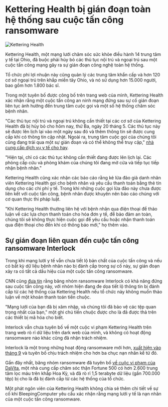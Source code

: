 # Kettering Health bị gián đoạn toàn hệ thống sau cuộc tấn công ransomware

![Kettering Health](https://www.bleepstatic.com/content/hl-images/2025/05/21/Kettering-Health.jpg)

Kettering Health, một mạng lưới chăm sóc sức khỏe điều hành 14 trung tâm y tế tại Ohio, đã buộc phải hủy bỏ các thủ tục nội trú và ngoại trú sau một cuộc tấn công mạng gây ra sự gián đoạn công nghệ toàn hệ thống.

Tổ chức phi lợi nhuận này cũng quản lý các trung tâm khẩn cấp và hơn 120 cơ sở ngoại trú trên khắp miền tây Ohio, và nó sử dụng hơn 15.000 người, bao gồm hơn 1.800 bác sĩ.

Trong một tuyên bố được công bố trên trang web của mình, Kettering Health xác nhận rằng một cuộc tấn công an ninh mạng đứng sau sự cố gián đoạn liên tục ảnh hưởng đến trung tâm cuộc gọi và một số hệ thống chăm sóc bệnh nhân.

"Các thủ tục nội trú và ngoại trú không cần thiết tại các cơ sở của Kettering Health đã bị hủy bỏ cho hôm nay, thứ Ba, ngày 20 tháng 5. Các thủ tục này sẽ được lên lịch lại vào một ngày sau đó và thêm thông tin sẽ được cung cấp khi có thông tin cập nhật. Ngoài ra, trung tâm cuộc gọi của chúng tôi cũng đang trải qua một sự gián đoạn và có thể không thể truy cập," [nhà cung cấp dịch vụ y tế cho hay](https://ketteringhealth.org/kettering-health-earns-a-hospital-safety-grades-from-the-leapfrog-group/).

"Hiện tại, chỉ có các thủ tục không cần thiết đang được lên lịch lại. Các phòng cấp cứu và phòng khám của chúng tôi đang mở cửa và tiếp tục tiếp nhận bệnh nhân."

Kettering Health cũng xác nhận các báo cáo rằng kẻ lừa đảo giả danh nhân viên Kettering Health gọi cho bệnh nhân và yêu cầu thanh toán bằng thẻ tín dụng cho các chi phí y tế. Trong khi những cuộc gọi lừa đảo này chưa được liên kết với cuộc tấn công, bệnh nhân được khuyên nên báo cáo chúng với cơ quan thực thi pháp luật.

"Khi Kettering Health thường liên hệ với bệnh nhân qua điện thoại để thảo luận về các lựa chọn thanh toán cho hóa đơn y tế, để bảo đảm an toàn, chúng tôi sẽ không thực hiện cuộc gọi để yêu cầu hoặc nhận thanh toán qua điện thoại cho đến khi có thông báo mới," họ thêm vào.

## Sự gián đoạn liên quan đến cuộc tấn công ransomware Interlock

Trong khi mạng lưới y tế vẫn chưa tiết lộ bản chất của cuộc tấn công và nếu có bất kỳ dữ liệu bệnh nhân nào bị đánh cắp trong sự cố này, sự gián đoạn xảy ra có tất cả dấu hiệu của một cuộc tấn công ransomware.

CNN cũng [đưa tin](https://www.cnn.com/2025/05/20/politics/ransomware-attack-medical-centers) rằng băng nhóm ransomware Interlock có khả năng đứng sau cuộc tấn công này, với nhóm hiện đang đe dọa tiết lộ thông tin bị đánh cắp từ các hệ thống của Kettering Health nếu tổ chức này không muốn thảo luận về một khoản thanh toán tiền chuộc.

"Mạng lưới của bạn đã bị xâm nhập, và chúng tôi đã bảo vệ các tệp quan trọng nhất của bạn," một ghi chú tiền chuộc được cho là đã được thả trên các thiết bị mã hóa cho biết.

Interlock vẫn chưa tuyên bố về một cuộc vi phạm Kettering Health trên trang web rò rỉ dữ liệu trên dark web của mình, và không có hoạt động ransomware nào khác cũng đã nhận trách nhiệm.

Interlock là một trong những hoạt động ransomware mới hơn, [xuất hiện vào tháng 9](https://www.bleepingcomputer.com/news/security/meet-interlock-the-new-ransomware-targeting-freebsd-servers/) và tuyên bố chịu trách nhiệm cho hơn ba chục nạn nhân kể từ đó.

Gần đây nhất, băng nhóm ransomware đã tuyên bố [về cuộc vi phạm của DaVita](https://www.bleepingcomputer.com/news/security/interlock-ransomware-claims-davita-attack-leaks-stolen-data/), một nhà cung cấp chăm sóc thận Fortune 500 có hơn 2.600 trung tâm lọc máu trên khắp Hoa Kỳ, và đã rò rỉ 1,5 terabyte dữ liệu (gần 700.000 tệp) bị cho là đã bị đánh cắp từ các hệ thống của tổ chức.

Một phát ngôn viên của Kettering Health không chia sẻ thêm chi tiết về sự cố khi BleepingComputer yêu cầu xác nhận rằng mạng lưới y tế là nạn nhân của một cuộc tấn công ransomware.